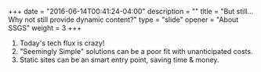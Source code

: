 +++
date = "2016-06-14T00:41:24-04:00"
description = ""
title = "But still... Why not still provide dynamic content?"
type = "slide"
opener = "About SSGS"
weight = 3
+++

<ol class="big">
  <li>Today's tech flux is crazy!</li>
  <li>"Seemingly Simple" solutions can be a poor fit with unanticipated costs.</li>
  <li>Static sites can be an smart entry point, saving time &amp; money.</li>
</ol>


